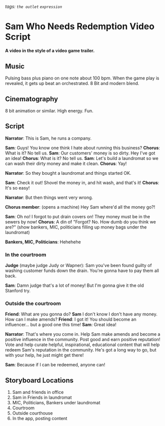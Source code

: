 ###### tags: `the outlet` `expression`
# Sam Who Needs Redemption Video Script
#### A video in the style of a video game trailer.

## Music
Pulsing bass plus piano on one note about 100 bpm. When the game play is revealed, it gets up beat an orchestrated. 8 Bit and modern blend.

## Cinematography
8 bit animation or similar. High energy. Fun.

## Script
**Narrator**: This is Sam, he runs a company.

**Sam**: Guys! You know one think I hate about running this business?
**Chorus**: What is it? No tell us.
**Sam**: Our customers' money is so dirty. Hey I've got an idea!
**Chorus**: What is it? No tell us.
**Sam**: Let's build a laundromat so we can wash their dirty money and make it clean.
**Chorus**: Yay!

**Narrator**: So they bought a laundromat and things started OK.

**Sam**: Check it out! Shovel the money in, and hit wash, and that's it!
**Chorus**: It's so easy!

**Narrator**: But then things went very wrong.

**Chorus member**: (opens a machine) Hey Sam where'd all the money go?!

**Sam**: Oh no! I forgot to put drain covers on! They money must be in the sewers by now!
**Chorus**: A din of "Forgot? No. How dumb do you think we are?"
(show bankers, MIC, politicians filling up money bags under the laundromat)

**Bankers, MIC, Politicians**: Hehehehe

### In the courtroom
**Judge** (maybe judge Judy or Wapner): Sam you've been found guilty of washing customer funds down the drain. You're gonna have to pay them all back.

**Sam**: Damn judge that's a lot of money! But I'm gonna give it the old Stanford try.

### Outside the courtroom
**Friend**: What are you gonna do?
**Sam** I don't know I don't have any money. How can I make amends?
**Friend**: I got it! You should become an influencer... but a good one this time!
**Sam**: Great idea!

**Narrator**:
That's where you come in. Help Sam make amends and become a positive influence in the community. Post good and earn positive reputation! Vote and help curate helpful, inspirational, educational content that will help redeem Sam's reputation in the community. He's got a long way to go, but with your help, he just might get there!

**Sam**: Because if I can be redeemed, anyone can!

## Storyboard Locations
1. Sam and friends in office
2. Sam in Friends in laundromat
3. MIC, Politicians, Bankers under laundromat
4. Courtroom
5. Outside courthouse
6. In the app, posting content